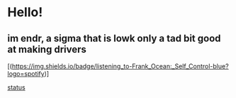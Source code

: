 # Hello!

## im endr, a sigma that is lowk only a tad bit good at making drivers




[(https://img.shields.io/badge/listening_to-Frank_Ocean:_Self_Control-blue?logo=spotify)]

[status](https://nocache.advaith.workers.dev?url=https://img.shields.io/endpoint?url=https://dev.discordprofiles.me/api/badge/status/276544649148235776?simple=true)
